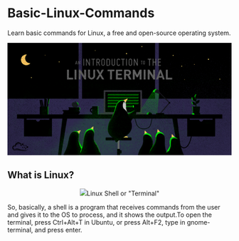 # Basic-Linux-Commands
Learn basic commands for Linux, a free and open-source operating system.

<p align="center">
  <img src=https://github.com/oilmcut-2020/Basic-Linux-Commands/blob/master/linux_terminal.png
</p>

## What is Linux?

<p align="center">
  <img src="https://github.com/oilmcut-2020/Basic-Linux-Commands/blob/master/linux.png
</p>

Linux is an operating system's kernel.Linux is a UNIX clone. But it was actually created by Linus Torvalds from Scratch. Linux is free and open-source, that means that you can simply change anything in Linux. There are several Linux Distributions, commonly called “distros”.

Ubuntu Linux
Red Hat Enterprise Linux
Linux Mint
Debian
Fedora
Linux is Mainly used in servers. About 90% of the internet is powered by Linux servers. This is because Linux is fast, secure, and free.

## Linux Shell or "Terminal"

So, basically, a shell is a program that receives commands from the user and gives it to the OS to process, and it shows the output.To open the terminal, press Ctrl+Alt+T in Ubuntu, or press Alt+F2, type in gnome-terminal, and press enter. 

<p align="center">
  <img src="https://github.com/oilmcut-2020/Basic-Linux-Commands/blob/master/command_line_terminal.png
</p>
           
